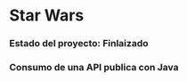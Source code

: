 <h1>Star Wars</h1>
<h3>Estado del proyecto: Finlaizado</h3>
<h3>Consumo de una API publica con Java </h3>
